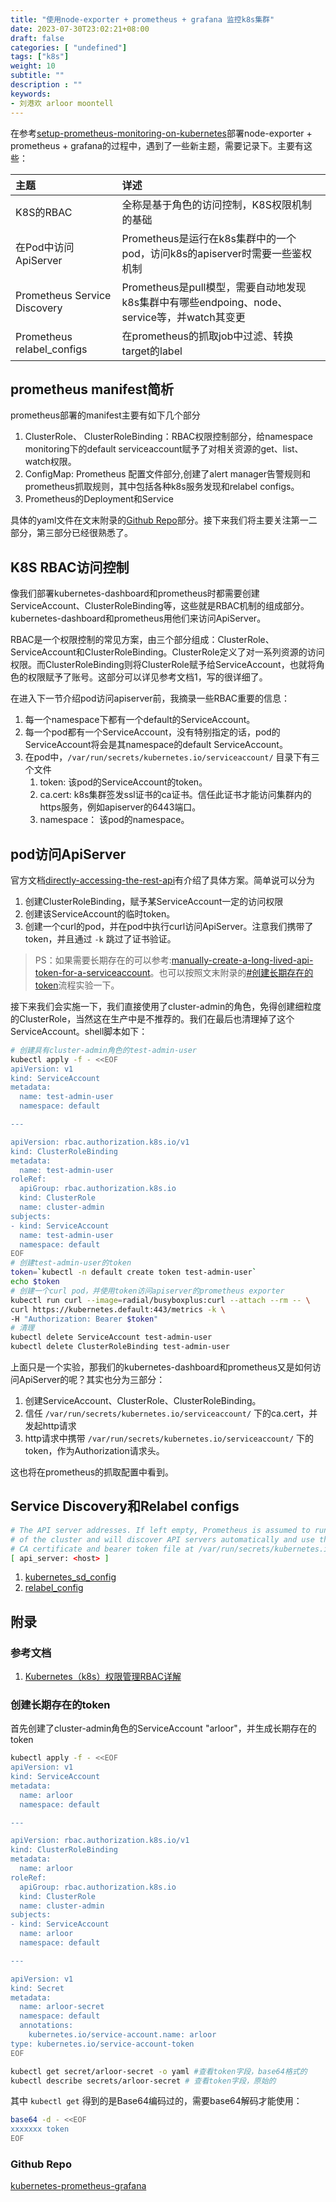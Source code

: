 ```yaml
---
title: "使用node-exporter + prometheus + grafana 监控k8s集群"
date: 2023-07-30T23:02:21+08:00
draft: false
categories: [ "undefined"]
tags: ["k8s"]
weight: 10
subtitle: ""
description : ""
keywords:
- 刘港欢 arloor moontell
---
```


在参考[setup-prometheus-monitoring-on-kubernetes](https://github.com/techiescamp/kubernetes-prometheus)部署node-exporter + prometheus + grafana的过程中，遇到了一些新主题，需要记录下。主要有这些：
<!--more-->

| 主题 | 详述 |
| :----------------------------- | :---------------- |
| K8S的RBAC                     | 全称是基于角色的访问控制，K8S权限机制的基础 |
| 在Pod中访问ApiServer           | Prometheus是运行在k8s集群中的一个pod，访问k8s的apiserver时需要一些鉴权机制 |
| Prometheus Service Discovery | Prometheus是pull模型，需要自动地发现k8s集群中有哪些endpoing、node、service等，并watch其变更 |
| Prometheus relabel_configs   | 在prometheus的抓取job中过滤、转换target的label |

## prometheus manifest简析

prometheus部署的manifest主要有如下几个部分

1. ClusterRole、 ClusterRoleBinding：RBAC权限控制部分，给namespace monitoring下的default serviceaccount赋予了对相关资源的get、list、watch权限。
2. ConfigMap: Prometheus 配置文件部分,创建了alert manager告警规则和prometheus抓取规则，其中包括各种k8s服务发现和relabel configs。
3. Prometheus的Deployment和Service

具体的yaml文件在文末附录的[Github Repo](#github-repo)部分。接下来我们将主要关注第一二部分，第三部分已经很熟悉了。

## K8S RBAC访问控制

像我们部署kubernetes-dashboard和prometheus时都需要创建ServiceAccount、ClusterRoleBinding等，这些就是RBAC机制的组成部分。kubernetes-dashboard和prometheus用他们来访问ApiServer。

RBAC是一个权限控制的常见方案，由三个部分组成：ClusterRole、ServiceAccount和ClusterRoleBinding。ClusterRole定义了对一系列资源的访问权限。而ClusterRoleBinding则将ClusterRole赋予给ServiceAccount，也就将角色的权限赋予了账号。这部分可以详见参考文档1，写的很详细了。

在进入下一节介绍pod访问apiserver前，我摘录一些RBAC重要的信息：

1. 每一个namespace下都有一个default的ServiceAccount。
2. 每一个pod都有一个ServiceAccount，没有特别指定的话，pod的ServiceAccount将会是其namespace的default ServiceAccount。
3. 在pod中，`/var/run/secrets/kubernetes.io/serviceaccount/` 目录下有三个文件
    1. token: 该pod的ServiceAccount的token。
    2. ca.cert: k8s集群签发ssl证书的ca证书。信任此证书才能访问集群内的https服务，例如apiserver的6443端口。
    3. namespace： 该pod的namespace。

## pod访问ApiServer

官方文档[directly-accessing-the-rest-api](https://kubernetes.io/docs/tasks/administer-cluster/access-cluster-api/#without-kubectl-proxy)有介绍了具体方案。简单说可以分为

1. 创建ClusterRoleBinding，赋予某ServiceAccount一定的访问权限
2. 创建该ServiceAccount的临时token。
3. 创建一个curl的pod，并在pod中执行curl访问ApiServer。注意我们携带了token，并且通过 `-k` 跳过了证书验证。

> PS：如果需要长期存在的可以参考:[manually-create-a-long-lived-api-token-for-a-serviceaccount](https://kubernetes.io/docs/tasks/configure-pod-container/configure-service-account/#manually-create-a-long-lived-api-token-for-a-serviceaccount)。也可以按照文末附录的[#创建长期存在的token](#创建长期存在的token)流程实验一下。

接下来我们会实施一下，我们直接使用了cluster-admin的角色，免得创建细粒度的ClusterRole，当然这在生产中是不推荐的。我们在最后也清理掉了这个ServiceAccount。shell脚本如下：


```bash
# 创建具有cluster-admin角色的test-admin-user
kubectl apply -f - <<EOF
apiVersion: v1
kind: ServiceAccount
metadata:
  name: test-admin-user
  namespace: default

---

apiVersion: rbac.authorization.k8s.io/v1
kind: ClusterRoleBinding
metadata:
  name: test-admin-user
roleRef:
  apiGroup: rbac.authorization.k8s.io
  kind: ClusterRole
  name: cluster-admin
subjects:
- kind: ServiceAccount
  name: test-admin-user
  namespace: default
EOF
# 创建test-admin-user的token
token=`kubectl -n default create token test-admin-user`
echo $token
# 创建一个curl pod，并使用token访问apiserver的prometheus exporter
kubectl run curl --image=radial/busyboxplus:curl --attach --rm -- \
curl https://kubernetes.default:443/metrics -k \
-H "Authorization: Bearer $token"
# 清理
kubectl delete ServiceAccount test-admin-user
kubectl delete ClusterRoleBinding test-admin-user
```

上面只是一个实验，那我们的kubernetes-dashboard和prometheus又是如何访问ApiServer的呢？其实也分为三部分：

1. 创建ServiceAccount、ClusterRole、ClusterRoleBinding。
2. 信任 `/var/run/secrets/kubernetes.io/serviceaccount/` 下的ca.cert，并发起http请求
3. http请求中携带 `/var/run/secrets/kubernetes.io/serviceaccount/` 下的token，作为Authorization请求头。

这也将在prometheus的抓取配置中看到。

## Service Discovery和Relabel configs


```bash
# The API server addresses. If left empty, Prometheus is assumed to run inside
# of the cluster and will discover API servers automatically and use the pod's
# CA certificate and bearer token file at /var/run/secrets/kubernetes.io/serviceaccount/.
[ api_server: <host> ]
```

1. [kubernetes_sd_config](https://prometheus.io/docs/prometheus/latest/configuration/configuration/#kubernetes_sd_config)
2. [relabel_config](https://prometheus.io/docs/prometheus/latest/configuration/configuration/#relabel_config)


## 附录

### 参考文档

1. [Kubernetes（k8s）权限管理RBAC详解](https://juejin.cn/post/7116104973644988446)

### 创建长期存在的token

首先创建了cluster-admin角色的ServiceAccount "arloor"，并生成长期存在的token

```bash
kubectl apply -f - <<EOF
apiVersion: v1
kind: ServiceAccount
metadata:
  name: arloor
  namespace: default

---

apiVersion: rbac.authorization.k8s.io/v1
kind: ClusterRoleBinding
metadata:
  name: arloor
roleRef:
  apiGroup: rbac.authorization.k8s.io
  kind: ClusterRole
  name: cluster-admin
subjects:
- kind: ServiceAccount
  name: arloor
  namespace: default

---

apiVersion: v1
kind: Secret
metadata:
  name: arloor-secret
  namespace: default
  annotations:
    kubernetes.io/service-account.name: arloor
type: kubernetes.io/service-account-token
EOF

kubectl get secret/arloor-secret -o yaml #查看token字段，base64格式的
kubectl describe secrets/arloor-secret # 查看token字段，原始的
```

其中 `kubectl get` 得到的是Base64编码过的，需要base64解码才能使用：


```bash
base64 -d - <<EOF
xxxxxxx token
EOF
```

### Github Repo

[kubernetes-prometheus-grafana](https://github.com/arloor/kubernetes-prometheus-grafana)
